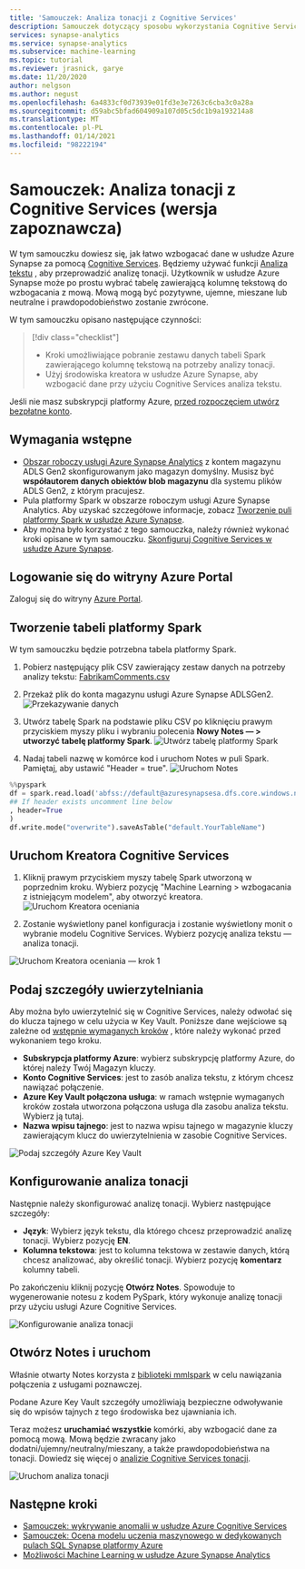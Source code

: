 ```yaml
---
title: 'Samouczek: Analiza tonacji z Cognitive Services'
description: Samouczek dotyczący sposobu wykorzystania Cognitive Services do analizy tonacji w Synapse
services: synapse-analytics
ms.service: synapse-analytics
ms.subservice: machine-learning
ms.topic: tutorial
ms.reviewer: jrasnick, garye
ms.date: 11/20/2020
author: nelgson
ms.author: negust
ms.openlocfilehash: 6a4833cf0d73939e01fd3e3e7263c6cba3c0a28a
ms.sourcegitcommit: d59abc5bfad604909a107d05c5dc1b9a193214a8
ms.translationtype: MT
ms.contentlocale: pl-PL
ms.lasthandoff: 01/14/2021
ms.locfileid: "98222194"
---
```

# <a name="tutorial-sentiment-analysis-with-cognitive-services-preview"></a>Samouczek: Analiza tonacji z Cognitive Services (wersja zapoznawcza)

W tym samouczku dowiesz się, jak łatwo wzbogacać dane w usłudze Azure Synapse za pomocą [Cognitive Services](../../cognitive-services/index.yml). Będziemy używać funkcji [Analiza tekstu](../../cognitive-services/text-analytics/index.yml) , aby przeprowadzić analizę tonacji. Użytkownik w usłudze Azure Synapse może po prostu wybrać tabelę zawierającą kolumnę tekstową do wzbogacania z mową. Mową mogą być pozytywne, ujemne, mieszane lub neutralne i prawdopodobieństwo zostanie zwrócone.

W tym samouczku opisano następujące czynności:

> [!div class="checklist"]
> - Kroki umożliwiające pobranie zestawu danych tabeli Spark zawierającego kolumnę tekstową na potrzeby analizy tonacji.
> - Użyj środowiska kreatora w usłudze Azure Synapse, aby wzbogacić dane przy użyciu Cognitive Services analiza tekstu.

Jeśli nie masz subskrypcji platformy Azure, [przed rozpoczęciem utwórz bezpłatne konto](https://azure.microsoft.com/free/).

## <a name="prerequisites"></a>Wymagania wstępne

- [Obszar roboczy usługi Azure Synapse Analytics](../get-started-create-workspace.md) z kontem magazynu ADLS Gen2 skonfigurowanym jako magazyn domyślny. Musisz być **współautorem danych obiektów blob magazynu** dla systemu plików ADLS Gen2, z którym pracujesz.
- Pula platformy Spark w obszarze roboczym usługi Azure Synapse Analytics. Aby uzyskać szczegółowe informacje, zobacz [Tworzenie puli platformy Spark w usłudze Azure Synapse](../quickstart-create-sql-pool-studio.md).
- Aby można było korzystać z tego samouczka, należy również wykonać kroki opisane w tym samouczku. [Skonfiguruj Cognitive Services w usłudze Azure Synapse](tutorial-configure-cognitive-services-synapse.md).

## <a name="sign-in-to-the-azure-portal"></a>Logowanie się do witryny Azure Portal

Zaloguj się do witryny [Azure Portal](https://portal.azure.com/).

## <a name="create-a-spark-table"></a>Tworzenie tabeli platformy Spark

W tym samouczku będzie potrzebna tabela platformy Spark.

1. Pobierz następujący plik CSV zawierający zestaw danych na potrzeby analizy tekstu: [FabrikamComments.csv](https://github.com/Kaiqb/KaiqbRepo0731190208/blob/master/CognitiveServices/TextAnalytics/FabrikamComments.csv)

1. Przekaż plik do konta magazynu usługi Azure Synapse ADLSGen2.
![Przekazywanie danych](media/tutorial-cognitive-services/tutorial-cognitive-services-sentiment-00a.png)

1. Utwórz tabelę Spark na podstawie pliku CSV po kliknięciu prawym przyciskiem myszy pliku i wybraniu polecenia **Nowy Notes — > utworzyć tabelę platformy Spark**.
![Utwórz tabelę platformy Spark](media/tutorial-cognitive-services/tutorial-cognitive-services-sentiment-00b.png)

1. Nadaj tabeli nazwę w komórce kod i uruchom Notes w puli Spark. Pamiętaj, aby ustawić "Header = true".
![Uruchom Notes](media/tutorial-cognitive-services/tutorial-cognitive-services-sentiment-00c.png)

```python
%%pyspark
df = spark.read.load('abfss://default@azuresynapsesa.dfs.core.windows.net/data/FabrikamComments.csv', format='csv'
## If header exists uncomment line below
, header=True
)
df.write.mode("overwrite").saveAsTable("default.YourTableName")
```

## <a name="launch-cognitive-services-wizard"></a>Uruchom Kreatora Cognitive Services

1. Kliknij prawym przyciskiem myszy tabelę Spark utworzoną w poprzednim kroku. Wybierz pozycję "Machine Learning > wzbogacania z istniejącym modelem", aby otworzyć kreatora.
![Uruchom Kreatora oceniania](media/tutorial-cognitive-services/tutorial-cognitive-services-sentiment-00d.png)

2. Zostanie wyświetlony panel konfiguracja i zostanie wyświetlony monit o wybranie modelu Cognitive Services. Wybierz pozycję analiza tekstu — analiza tonacji.

![Uruchom Kreatora oceniania — krok 1](media/tutorial-cognitive-services/tutorial-cognitive-services-sentiment-00e.png)

## <a name="provide-authentication-details"></a>Podaj szczegóły uwierzytelniania

Aby można było uwierzytelnić się w Cognitive Services, należy odwołać się do klucza tajnego w celu użycia w Key Vault. Poniższe dane wejściowe są zależne od [wstępnie wymaganych kroków](tutorial-configure-cognitive-services-synapse.md) , które należy wykonać przed wykonaniem tego kroku.

- **Subskrypcja platformy Azure**: wybierz subskrypcję platformy Azure, do której należy Twój Magazyn kluczy.
- **Konto Cognitive Services**: jest to zasób analiza tekstu, z którym chcesz nawiązać połączenie.
- **Azure Key Vault połączona usługa**: w ramach wstępnie wymaganych kroków została utworzona połączona usługa dla zasobu analiza tekstu. Wybierz ją tutaj.
- **Nazwa wpisu tajnego**: jest to nazwa wpisu tajnego w magazynie kluczy zawierającym klucz do uwierzytelnienia w zasobie Cognitive Services.

![Podaj szczegóły Azure Key Vault](media/tutorial-cognitive-services/tutorial-cognitive-services-sentiment-00f.png)

## <a name="configure-sentiment-analysis"></a>Konfigurowanie analiza tonacji

Następnie należy skonfigurować analizę tonacji. Wybierz następujące szczegóły:
- **Język**: Wybierz język tekstu, dla którego chcesz przeprowadzić analizę tonacji. Wybierz pozycję **EN**.
- **Kolumna tekstowa**: jest to kolumna tekstowa w zestawie danych, którą chcesz analizować, aby określić tonacji. Wybierz pozycję **komentarz** kolumny tabeli.

Po zakończeniu kliknij pozycję **Otwórz Notes**. Spowoduje to wygenerowanie notesu z kodem PySpark, który wykonuje analizę tonacji przy użyciu usługi Azure Cognitive Services.

![Konfigurowanie analiza tonacji](media/tutorial-cognitive-services/tutorial-cognitive-services-sentiment-00g.png)

## <a name="open-notebook-and-run"></a>Otwórz Notes i uruchom

Właśnie otwarty Notes korzysta z [biblioteki mmlspark](https://github.com/Azure/mmlspark) w celu nawiązania połączenia z usługami poznawczej.

Podane Azure Key Vault szczegóły umożliwiają bezpieczne odwoływanie się do wpisów tajnych z tego środowiska bez ujawniania ich.

Teraz możesz **uruchamiać wszystkie** komórki, aby wzbogacić dane za pomocą mową. Mową będzie zwracany jako dodatni/ujemny/neutralny/mieszany, a także prawdopodobieństwa na tonacji. Dowiedz się więcej o [analizie Cognitive Services tonacji](../../cognitive-services/text-analytics/how-tos/text-analytics-how-to-sentiment-analysis.md).

![Uruchom analiza tonacji](media/tutorial-cognitive-services/tutorial-cognitive-services-sentiment-00h.png)

## <a name="next-steps"></a>Następne kroki
- [Samouczek: wykrywanie anomalii w usłudze Azure Cognitive Services](tutorial-cognitive-services-sentiment.md)
- [Samouczek: Ocena modelu uczenia maszynowego w dedykowanych pulach SQL Synapse platformy Azure](tutorial-sql-pool-model-scoring-wizard.md)
- [Możliwości Machine Learning w usłudze Azure Synapse Analytics](what-is-machine-learning.md)